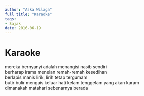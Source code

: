 ```yaml
---
author: "Aska Wilaga"
full title: "Karaoke"
tags:
- Sajak
date: 2016-06-19
---
```


# Karaoke

mereka bernyanyi adalah menangisi nasib sendiri  
berharap irama menelan remah-remah kesedihan  
berlapis manis lirik, lirih tetap tergumam  
butir bulir mengais keluar hati kelam tenggelam yang akan karam  
dimanakah matahari sebenarnya berada